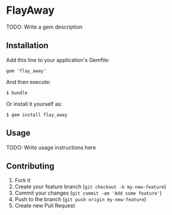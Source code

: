 # FlayAway

TODO: Write a gem description

## Installation

Add this line to your application's Gemfile:

    gem 'flay_away'

And then execute:

    $ bundle

Or install it yourself as:

    $ gem install flay_away

## Usage

TODO: Write usage instructions here

## Contributing

1. Fork it
2. Create your feature branch (`git checkout -b my-new-feature`)
3. Commit your changes (`git commit -am 'Add some feature'`)
4. Push to the branch (`git push origin my-new-feature`)
5. Create new Pull Request
